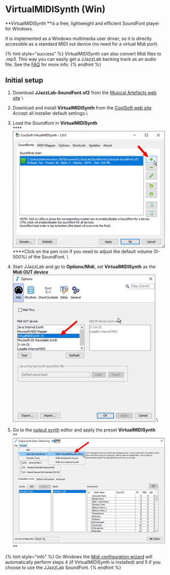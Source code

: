 # VirtualMIDISynth (Win)

**VirtualMIDISynth **is a free, lightweight and efficient SoundFont player for Windows.&#x20;

It is implemented as a Windows multimedia user driver, so it is directly accessible as a standard MIDI out device (no need for a virtual Midi port).

{% hint style="success" %}
VirtualMIDISynth can also convert Midi files to .mp3. This way you can easily get a JJazzLab backing track as an audio file. See the [FAQ](../../faq.md#generate-mp3) for more info.
{% endhint %}

## Initial setup

1. Download **JJazzLab-SoundFont.sf2** from the [Musical Artefacts web site](https://musical-artifacts.com/artifacts/1036) \

2. Download and install **VirtualMIDISynth** from the [CoolSoft web site](https://coolsoft.altervista.org/virtualmidisynth)\
   Accept all installer default settings.\

3. Load the Soundfont in **VirtualMIDISynth**\
   ****![](../../.gitbook/assets/VMS-LoadSoundFont.png) \
   ****Click on the pen icon if you need to adjust the default volume (0-500%) of the SoundFont. \

4. Start JJazzLab and go to **Options/Midi**, set **VirtualMIDISynth** as the **Midi OUT device**    \
   &#x20;![](../../.gitbook/assets/VMS-SetMidiDevice.png) \

5. Go to the [output synth](../output-synth.md) editor and apply the preset **VirtualMIDISynth**\
   ****![](../../.gitbook/assets/OutputSynth-PresetVMS.png)** **

{% hint style="info" %}
On Windows the [Midi configuration wizard](../midi-configuration.md#midi-configuration-wizard) will automatically perform steps 4 (if VirtualMIDISynth is installed) and 5 if you choose to use the JJazzLab SoundFont.
{% endhint %}
